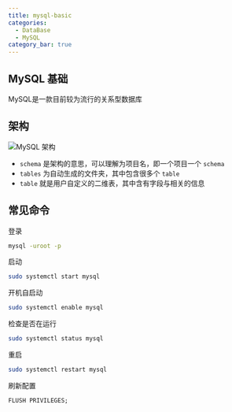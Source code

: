 ```yaml
---
title: mysql-basic
categories: 
  - DataBase
  - MySQL
category_bar: true
---
```


## MySQL 基础

MySQL是一款目前较为流行的关系型数据库

## 架构

![MySQL 架构](https://dwj-oss.oss-cn-nanjing.aliyuncs.com/images/202402140034126.png)

- `schema` 是架构的意思，可以理解为项目名，即一个项目一个 `schema`
- `tables` 为自动生成的文件夹，其中包含很多个 `table`
- `table` 就是用户自定义的二维表，其中含有字段与相关的信息

## 常见命令

登录

```bash
mysql -uroot -p
```

启动

```bash
sudo systemctl start mysql
```

开机自启动

```bash
sudo systemctl enable mysql
```

检查是否在运行

```bash
sudo systemctl status mysql
```

重启

```bash
sudo systemctl restart mysql
```

刷新配置

```mysql
FLUSH PRIVILEGES;
```

